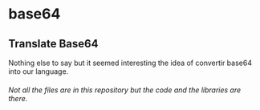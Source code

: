# base64
## Translate Base64
Nothing else to say but it seemed interesting the idea of convertir base64 into our language. 

###### Not all the files are in this repository but the code and the libraries are there. 
